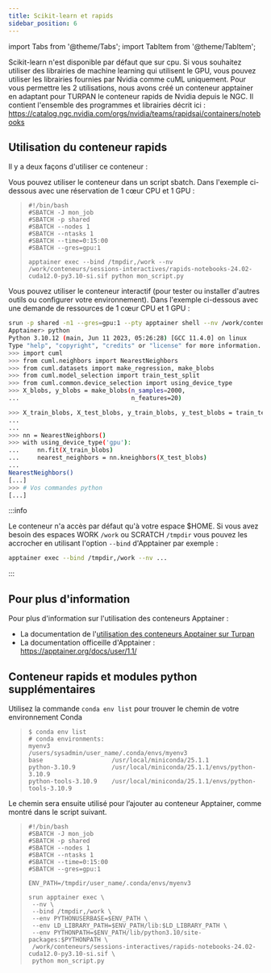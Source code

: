 ```yaml
---
title: Scikit-learn et rapids
sidebar_position: 6
---
```


import Tabs from '@theme/Tabs';
import TabItem from '@theme/TabItem';


Scikit-learn n'est disponible par défaut que sur cpu. Si vous souhaitez utiliser des librairies de machine learning qui utilisent le GPU, vous pouvez utiliser les librairies fournies par Nvidia comme cuML uniquement. Pour vous permettre les 2 utilisations, nous avons créé un conteneur apptainer en adaptant pour TURPAN le conteneur rapids de Nvidia depuis le NGC. Il contient l'ensemble des programmes et librairies décrit ici : https://catalog.ngc.nvidia.com/orgs/nvidia/teams/rapidsai/containers/notebooks

## Utilisation du conteneur rapids

Il y a deux façons d'utiliser ce conteneur :

<Tabs>
<TabItem label="Mode sbatch" value="sbatch" default>

Vous pouvez utiliser le conteneur dans un script sbatch. Dans l'exemple ci-dessous avec une réservation de 1 cœur CPU et 1 GPU :

>```
>#!/bin/bash
>#SBATCH -J mon_job
>#SBATCH -p shared
>#SBATCH --nodes 1
>#SBATCH --ntasks 1
>#SBATCH --time=0:15:00
>#SBATCH --gres=gpu:1
>
>apptainer exec --bind /tmpdir,/work --nv /work/conteneurs/sessions-interactives/rapids-notebooks-24.02-cuda12.0-py3.10-si.sif python mon_script.py
>```

</TabItem>
<TabItem label="Mode interractif" value="interractif" default>

Vous pouvez utiliser le conteneur interactif (pour tester ou installer d'autres outils ou configurer votre environnement). Dans l'exemple ci-dessous avec une demande de ressources de 1 cœur CPU et 1 GPU :

```bash
srun -p shared -n1 --gres=gpu:1 --pty apptainer shell --nv /work/conteneurs/sessions-interactives/rapids-notebooks-24.02-cuda12.0-py3.10-si.sif
Apptainer> python
Python 3.10.12 (main, Jun 11 2023, 05:26:28) [GCC 11.4.0] on linux
Type "help", "copyright", "credits" or "license" for more information.
>>> import cuml
>>> from cuml.neighbors import NearestNeighbors
>>> from cuml.datasets import make_regression, make_blobs
>>> from cuml.model_selection import train_test_split
>>> from cuml.common.device_selection import using_device_type
>>> X_blobs, y_blobs = make_blobs(n_samples=2000,
...                               n_features=20)

>>> X_train_blobs, X_test_blobs, y_train_blobs, y_test_blobs = train_test_split(X_blobs,
...                                                                             y_blobs,
...                                                                             test_size=0.2, shuffle=True)
>>> nn = NearestNeighbors()
>>> with using_device_type('gpu'):
...     nn.fit(X_train_blobs)
...     nearest_neighbors = nn.kneighbors(X_test_blobs)
... 
NearestNeighbors()
[...]
>>> # Vos commandes python
[...]
```

</TabItem>
</Tabs>

:::info

Le conteneur n'a accès par défaut qu'à votre espace $HOME. Si vous avez besoin des espaces WORK `/work` ou SCRATCH `/tmpdir` vous pouvez les accrocher en utilisant l'option `--bind` d'Apptainer par exemple :

```bash
apptainer exec --bind /tmpdir,/work --nv ...
```

:::

## Pour plus d'information

Pour plus d'information sur l'utilisation des conteneurs Apptainer :

* La documentation de l'[utilisation des conteneurs Apptainer sur Turpan](../container/index.md)
* La documentation officeille d'Apptainer : https://apptainer.org/docs/user/1.1/


## Conteneur rapids et modules python supplémentaires

Utilisez la commande `conda env list` pour trouver le chemin de votre environnement Conda
>```
>$ conda env list 
># conda environments:
>myenv3                 /users/sysadmin/user_name/.conda/envs/myenv3
>base                   /usr/local/miniconda/25.1.1
>python-3.10.9          /usr/local/miniconda/25.1.1/envs/python-3.10.9
>python-tools-3.10.9    /usr/local/miniconda/25.1.1/envs/python-tools-3.10.9
>```

Le chemin sera ensuite utilisé pour l’ajouter au conteneur Apptainer, comme montré dans le script suivant.

>```
>#!/bin/bash
>#SBATCH -J mon_job
>#SBATCH -p shared
>#SBATCH --nodes 1
>#SBATCH --ntasks 1
>#SBATCH --time=0:15:00
>#SBATCH --gres=gpu:1
>
>ENV_PATH=/tmpdir/user_name/.conda/envs/myenv3
>
> srun apptainer exec \
>  --nv \
>  --bind /tmpdir,/work \
>  --env PYTHONUSERBASE=$ENV_PATH \
>  --env LD_LIBRARY_PATH=$ENV_PATH/lib:$LD_LIBRARY_PATH \
>  --env PYTHONPATH=$ENV_PATH/lib/python3.10/site-packages:$PYTHONPATH \
>  /work/conteneurs/sessions-interactives/rapids-notebooks-24.02-cuda12.0-py3.10-si.sif \
>  python mon_script.py
>```

